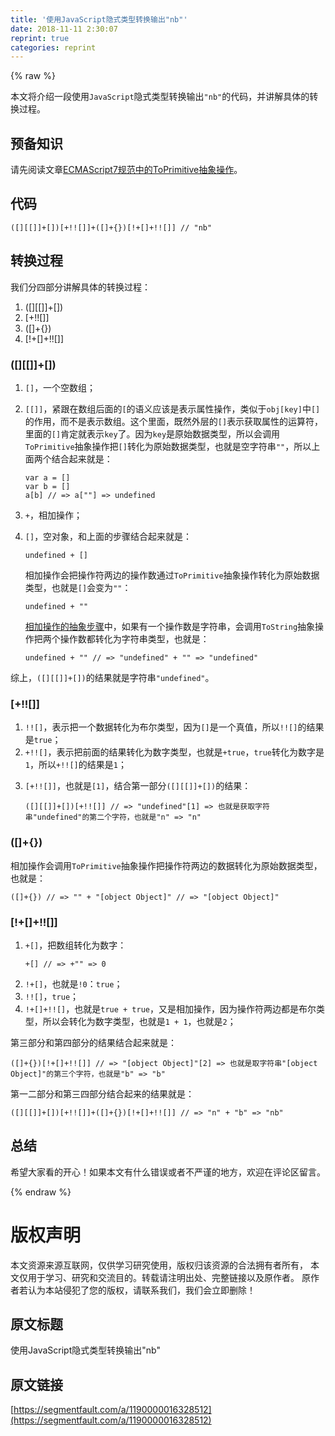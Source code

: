 ```yaml
---
title: '使用JavaScript隐式类型转换输出"nb"' 
date: 2018-11-11 2:30:07
reprint: true
categories: reprint
---
```


{% raw %}
<p>&#x672C;&#x6587;&#x5C06;&#x4ECB;&#x7ECD;&#x4E00;&#x6BB5;&#x4F7F;&#x7528;<code>JavaScript</code>&#x9690;&#x5F0F;&#x7C7B;&#x578B;&#x8F6C;&#x6362;&#x8F93;&#x51FA;<code>&quot;nb&quot;</code>&#x7684;&#x4EE3;&#x7801;&#xFF0C;&#x5E76;&#x8BB2;&#x89E3;&#x5177;&#x4F53;&#x7684;&#x8F6C;&#x6362;&#x8FC7;&#x7A0B;&#x3002;</p><h2 id="articleHeader0">&#x9884;&#x5907;&#x77E5;&#x8BC6;</h2><p>&#x8BF7;&#x5148;&#x9605;&#x8BFB;&#x6587;&#x7AE0;<a href="https://segmentfault.com/a/1190000016325587">ECMAScript7&#x89C4;&#x8303;&#x4E2D;&#x7684;ToPrimitive&#x62BD;&#x8C61;&#x64CD;&#x4F5C;</a>&#x3002;</p><h2 id="articleHeader1">&#x4EE3;&#x7801;</h2><div class="widget-codetool" style="display:none"><div class="widget-codetool--inner"><span class="selectCode code-tool" data-toggle="tooltip" data-placement="top" title="" data-original-title="&#x5168;&#x9009;"></span> <span type="button" class="copyCode code-tool" data-toggle="tooltip" data-placement="top" data-clipboard-text="([][[]]+[])[+!![]]+([]+{})[!+[]+!![]] // &quot;nb&quot;" title="" data-original-title="&#x590D;&#x5236;"></span> <span type="button" class="saveToNote code-tool" data-toggle="tooltip" data-placement="top" title="" data-original-title="&#x653E;&#x8FDB;&#x7B14;&#x8BB0;"></span></div></div><pre class="hljs prolog"><code style="word-break:break-word;white-space:initial">([][[]]+[])[+!![]]+([]+{})[!+[]+!![]] // <span class="hljs-string">&quot;nb&quot;</span></code></pre><h2 id="articleHeader2">&#x8F6C;&#x6362;&#x8FC7;&#x7A0B;</h2><p>&#x6211;&#x4EEC;&#x5206;&#x56DB;&#x90E8;&#x5206;&#x8BB2;&#x89E3;&#x5177;&#x4F53;&#x7684;&#x8F6C;&#x6362;&#x8FC7;&#x7A0B;&#xFF1A;</p><ol><li>([][[]]+[])</li><li>[+!![]]</li><li>([]+{})</li><li>[!+[]+!![]]</li></ol><h3 id="articleHeader3">([][[]]+[])</h3><ol><li><code>[]</code>&#xFF0C;&#x4E00;&#x4E2A;&#x7A7A;&#x6570;&#x7EC4;&#xFF1B;</li><li><p><code>[[]]</code>&#xFF0C;&#x7D27;&#x8DDF;&#x5728;&#x6570;&#x7EC4;&#x540E;&#x9762;&#x7684;<code>[</code>&#x7684;&#x8BED;&#x4E49;&#x5E94;&#x8BE5;&#x662F;&#x8868;&#x793A;&#x5C5E;&#x6027;&#x64CD;&#x4F5C;&#xFF0C;&#x7C7B;&#x4F3C;&#x4E8E;<code>obj[key]</code>&#x4E2D;<code>[]</code>&#x7684;&#x4F5C;&#x7528;&#xFF0C;&#x800C;&#x4E0D;&#x662F;&#x8868;&#x793A;&#x6570;&#x7EC4;&#x3002;&#x8FD9;&#x4E2A;&#x91CC;&#x9762;&#xFF0C;&#x65E2;&#x7136;&#x5916;&#x5C42;&#x7684;<code>[]</code>&#x8868;&#x793A;&#x83B7;&#x53D6;&#x5C5E;&#x6027;&#x7684;&#x8FD0;&#x7B97;&#x7B26;&#xFF0C;&#x91CC;&#x9762;&#x7684;<code>[]</code>&#x80AF;&#x5B9A;&#x5C31;&#x8868;&#x793A;<code>key</code>&#x4E86;&#x3002;&#x56E0;&#x4E3A;<code>key</code>&#x662F;&#x539F;&#x59CB;&#x6570;&#x636E;&#x7C7B;&#x578B;&#xFF0C;&#x6240;&#x4EE5;&#x4F1A;&#x8C03;&#x7528;<code>ToPrimitive</code>&#x62BD;&#x8C61;&#x64CD;&#x4F5C;&#x628A;<code>[]</code>&#x8F6C;&#x5316;&#x4E3A;&#x539F;&#x59CB;&#x6570;&#x636E;&#x7C7B;&#x578B;&#xFF0C;&#x4E5F;&#x5C31;&#x662F;&#x7A7A;&#x5B57;&#x7B26;&#x4E32;<code>&quot;&quot;</code>&#xFF0C;&#x6240;&#x4EE5;&#x4E0A;&#x9762;&#x4E24;&#x4E2A;&#x7ED3;&#x5408;&#x8D77;&#x6765;&#x5C31;&#x662F;&#xFF1A;</p><div class="widget-codetool" style="display:none"><div class="widget-codetool--inner"><span class="selectCode code-tool" data-toggle="tooltip" data-placement="top" title="" data-original-title="&#x5168;&#x9009;"></span> <span type="button" class="copyCode code-tool" data-toggle="tooltip" data-placement="top" data-clipboard-text="var a = []
var b = []
a[b] // =&gt; a[&quot;&quot;] =&gt; undefined" title="" data-original-title="&#x590D;&#x5236;"></span> <span type="button" class="saveToNote code-tool" data-toggle="tooltip" data-placement="top" title="" data-original-title="&#x653E;&#x8FDB;&#x7B14;&#x8BB0;"></span></div></div><pre class="hljs stylus"><code><span class="hljs-selector-tag">var</span> <span class="hljs-selector-tag">a</span> = []
<span class="hljs-selector-tag">var</span> <span class="hljs-selector-tag">b</span> = []
<span class="hljs-selector-tag">a</span>[b] <span class="hljs-comment">// =&gt; a[&quot;&quot;] =&gt; undefined</span></code></pre></li><li><code>+</code>&#xFF0C;&#x76F8;&#x52A0;&#x64CD;&#x4F5C;&#xFF1B;</li><li><p><code>[]</code>&#xFF0C;&#x7A7A;&#x5BF9;&#x8C61;&#xFF0C;&#x548C;&#x4E0A;&#x9762;&#x7684;&#x6B65;&#x9AA4;&#x7ED3;&#x5408;&#x8D77;&#x6765;&#x5C31;&#x662F;&#xFF1A;</p><div class="widget-codetool" style="display:none"><div class="widget-codetool--inner"><span class="selectCode code-tool" data-toggle="tooltip" data-placement="top" title="" data-original-title="&#x5168;&#x9009;"></span> <span type="button" class="copyCode code-tool" data-toggle="tooltip" data-placement="top" data-clipboard-text="undefined + []" title="" data-original-title="&#x590D;&#x5236;"></span> <span type="button" class="saveToNote code-tool" data-toggle="tooltip" data-placement="top" title="" data-original-title="&#x653E;&#x8FDB;&#x7B14;&#x8BB0;"></span></div></div><pre class="hljs accesslog"><code style="word-break:break-word;white-space:initial">undefined + <span class="hljs-string">[]</span></code></pre><p>&#x76F8;&#x52A0;&#x64CD;&#x4F5C;&#x4F1A;&#x628A;&#x64CD;&#x4F5C;&#x7B26;&#x4E24;&#x8FB9;&#x7684;&#x64CD;&#x4F5C;&#x6570;&#x901A;&#x8FC7;<code>ToPrimitive</code>&#x62BD;&#x8C61;&#x64CD;&#x4F5C;&#x8F6C;&#x5316;&#x4E3A;&#x539F;&#x59CB;&#x6570;&#x636E;&#x7C7B;&#x578B;&#xFF0C;&#x4E5F;&#x5C31;&#x662F;<code>[]</code>&#x4F1A;&#x53D8;&#x4E3A;<code>&quot;&quot;</code>&#xFF1A;</p><div class="widget-codetool" style="display:none"><div class="widget-codetool--inner"><span class="selectCode code-tool" data-toggle="tooltip" data-placement="top" title="" data-original-title="&#x5168;&#x9009;"></span> <span type="button" class="copyCode code-tool" data-toggle="tooltip" data-placement="top" data-clipboard-text="undefined + &quot;&quot;" title="" data-original-title="&#x590D;&#x5236;"></span> <span type="button" class="saveToNote code-tool" data-toggle="tooltip" data-placement="top" title="" data-original-title="&#x653E;&#x8FDB;&#x7B14;&#x8BB0;"></span></div></div><pre class="hljs actionscript"><code style="word-break:break-word;white-space:initial"><span class="hljs-literal">undefined</span> + <span class="hljs-string">&quot;&quot;</span></code></pre><p><a href="http://www.ecma-international.org/ecma-262/7.0/#sec-addition-operator-plus-runtime-semantics-evaluation" rel="nofollow noreferrer" target="_blank">&#x76F8;&#x52A0;&#x64CD;&#x4F5C;&#x7684;&#x62BD;&#x8C61;&#x6B65;&#x9AA4;</a>&#x4E2D;&#xFF0C;&#x5982;&#x679C;&#x6709;&#x4E00;&#x4E2A;&#x64CD;&#x4F5C;&#x6570;&#x662F;&#x5B57;&#x7B26;&#x4E32;&#xFF0C;&#x4F1A;&#x8C03;&#x7528;<code>ToString</code>&#x62BD;&#x8C61;&#x64CD;&#x4F5C;&#x628A;&#x4E24;&#x4E2A;&#x64CD;&#x4F5C;&#x6570;&#x90FD;&#x8F6C;&#x5316;&#x4E3A;&#x5B57;&#x7B26;&#x4E32;&#x7C7B;&#x578B;&#xFF0C;&#x4E5F;&#x5C31;&#x662F;&#xFF1A;</p><div class="widget-codetool" style="display:none"><div class="widget-codetool--inner"><span class="selectCode code-tool" data-toggle="tooltip" data-placement="top" title="" data-original-title="&#x5168;&#x9009;"></span> <span type="button" class="copyCode code-tool" data-toggle="tooltip" data-placement="top" data-clipboard-text="undefined + &quot;&quot; // =&gt; &quot;undefined&quot; + &quot;&quot; =&gt; &quot;undefined&quot;" title="" data-original-title="&#x590D;&#x5236;"></span> <span type="button" class="saveToNote code-tool" data-toggle="tooltip" data-placement="top" title="" data-original-title="&#x653E;&#x8FDB;&#x7B14;&#x8BB0;"></span></div></div><pre class="hljs coq"><code style="word-break:break-word;white-space:initial">undefined + <span class="hljs-string">&quot;&quot;</span> // =&gt; <span class="hljs-string">&quot;undefined&quot;</span> + <span class="hljs-string">&quot;&quot;</span> =&gt; <span class="hljs-string">&quot;undefined&quot;</span></code></pre></li></ol><p>&#x7EFC;&#x4E0A;&#xFF0C;<code>([][[]]+[])</code>&#x7684;&#x7ED3;&#x679C;&#x5C31;&#x662F;&#x5B57;&#x7B26;&#x4E32;<code>&quot;undefined&quot;</code>&#x3002;</p><h3 id="articleHeader4">[+!![]]</h3><ol><li><code>!![]</code>&#xFF0C;&#x8868;&#x793A;&#x628A;&#x4E00;&#x4E2A;&#x6570;&#x636E;&#x8F6C;&#x5316;&#x4E3A;&#x5E03;&#x5C14;&#x7C7B;&#x578B;&#xFF0C;&#x56E0;&#x4E3A;<code>[]</code>&#x662F;&#x4E00;&#x4E2A;&#x771F;&#x503C;&#xFF0C;&#x6240;&#x4EE5;<code>!![]</code>&#x7684;&#x7ED3;&#x679C;&#x662F;<code>true</code>&#xFF1B;</li><li><code>+!![]</code>&#xFF0C;&#x8868;&#x793A;&#x628A;&#x524D;&#x9762;&#x7684;&#x7ED3;&#x679C;&#x8F6C;&#x5316;&#x4E3A;&#x6570;&#x5B57;&#x7C7B;&#x578B;&#xFF0C;&#x4E5F;&#x5C31;&#x662F;<code>+true</code>&#xFF0C;<code>true</code>&#x8F6C;&#x5316;&#x4E3A;&#x6570;&#x5B57;&#x662F;<code>1</code>&#xFF0C;&#x6240;&#x4EE5;<code>+!![]</code>&#x7684;&#x7ED3;&#x679C;&#x662F;<code>1</code>&#xFF1B;</li><li><p><code>[+!![]]</code>&#xFF0C;&#x4E5F;&#x5C31;&#x662F;<code>[1]</code>&#xFF0C;&#x7ED3;&#x5408;&#x7B2C;&#x4E00;&#x90E8;&#x5206;<code>([][[]]+[])</code>&#x7684;&#x7ED3;&#x679C;&#xFF1A;</p><div class="widget-codetool" style="display:none"><div class="widget-codetool--inner"><span class="selectCode code-tool" data-toggle="tooltip" data-placement="top" title="" data-original-title="&#x5168;&#x9009;"></span> <span type="button" class="copyCode code-tool" data-toggle="tooltip" data-placement="top" data-clipboard-text="([][[]]+[])[+!![]] // =&gt; &quot;undefined&quot;[1] =&gt; &#x4E5F;&#x5C31;&#x662F;&#x83B7;&#x53D6;&#x5B57;&#x7B26;&#x4E32;&quot;undefined&quot;&#x7684;&#x7B2C;&#x4E8C;&#x4E2A;&#x5B57;&#x7B26;&#xFF0C;&#x4E5F;&#x5C31;&#x662F;&quot;n&quot; =&gt; &quot;n&quot;" title="" data-original-title="&#x590D;&#x5236;"></span> <span type="button" class="saveToNote code-tool" data-toggle="tooltip" data-placement="top" title="" data-original-title="&#x653E;&#x8FDB;&#x7B14;&#x8BB0;"></span></div></div><pre class="hljs prolog"><code style="word-break:break-word;white-space:initial">([][[]]+[])[+!![]] // =&gt; <span class="hljs-string">&quot;undefined&quot;</span>[<span class="hljs-number">1</span>] =&gt; &#x4E5F;&#x5C31;&#x662F;&#x83B7;&#x53D6;&#x5B57;&#x7B26;&#x4E32;<span class="hljs-string">&quot;undefined&quot;</span>&#x7684;&#x7B2C;&#x4E8C;&#x4E2A;&#x5B57;&#x7B26;&#xFF0C;&#x4E5F;&#x5C31;&#x662F;<span class="hljs-string">&quot;n&quot;</span> =&gt; <span class="hljs-string">&quot;n&quot;</span></code></pre></li></ol><h3 id="articleHeader5">([]+{})</h3><p>&#x76F8;&#x52A0;&#x64CD;&#x4F5C;&#x4F1A;&#x8C03;&#x7528;<code>ToPrimitive</code>&#x62BD;&#x8C61;&#x64CD;&#x4F5C;&#x628A;&#x64CD;&#x4F5C;&#x7B26;&#x4E24;&#x8FB9;&#x7684;&#x6570;&#x636E;&#x8F6C;&#x5316;&#x4E3A;&#x539F;&#x59CB;&#x6570;&#x636E;&#x7C7B;&#x578B;&#xFF0C;&#x4E5F;&#x5C31;&#x662F;&#xFF1A;</p><div class="widget-codetool" style="display:none"><div class="widget-codetool--inner"><span class="selectCode code-tool" data-toggle="tooltip" data-placement="top" title="" data-original-title="&#x5168;&#x9009;"></span> <span type="button" class="copyCode code-tool" data-toggle="tooltip" data-placement="top" data-clipboard-text="([]+{}) // =&gt; &quot;&quot; + &quot;[object Object]&quot; // =&gt; &quot;[object Object]&quot;" title="" data-original-title="&#x590D;&#x5236;"></span> <span type="button" class="saveToNote code-tool" data-toggle="tooltip" data-placement="top" title="" data-original-title="&#x653E;&#x8FDB;&#x7B14;&#x8BB0;"></span></div></div><pre class="hljs awk"><code style="word-break:break-word;white-space:initial">([]+{}) <span class="hljs-regexp">//</span> =&gt; <span class="hljs-string">&quot;&quot;</span> + <span class="hljs-string">&quot;[object Object]&quot;</span> <span class="hljs-regexp">//</span> =&gt; <span class="hljs-string">&quot;[object Object]&quot;</span></code></pre><h3 id="articleHeader6">[!+[]+!![]]</h3><ol><li><p><code>+[]</code>&#xFF0C;&#x628A;&#x6570;&#x7EC4;&#x8F6C;&#x5316;&#x4E3A;&#x6570;&#x5B57;&#xFF1A;</p><div class="widget-codetool" style="display:none"><div class="widget-codetool--inner"><span class="selectCode code-tool" data-toggle="tooltip" data-placement="top" title="" data-original-title="&#x5168;&#x9009;"></span> <span type="button" class="copyCode code-tool" data-toggle="tooltip" data-placement="top" data-clipboard-text="+[] // =&gt; +&quot;&quot; =&gt; 0" title="" data-original-title="&#x590D;&#x5236;"></span> <span type="button" class="saveToNote code-tool" data-toggle="tooltip" data-placement="top" title="" data-original-title="&#x653E;&#x8FDB;&#x7B14;&#x8BB0;"></span></div></div><pre class="hljs coq"><code style="word-break:break-word;white-space:initial">+[] // =&gt; +<span class="hljs-string">&quot;&quot;</span> =&gt; <span class="hljs-number">0</span></code></pre></li><li><code>!+[]</code>&#xFF0C;&#x4E5F;&#x5C31;&#x662F;<code>!0</code>&#xFF1A;<code>true</code>&#xFF1B;</li><li><code>!![]</code>&#xFF0C;<code>true</code>&#xFF1B;</li><li><code>!+[]+!![]</code>&#xFF0C;&#x4E5F;&#x5C31;&#x662F;<code>true + true</code>&#xFF0C;&#x53C8;&#x662F;&#x76F8;&#x52A0;&#x64CD;&#x4F5C;&#xFF0C;&#x56E0;&#x4E3A;&#x64CD;&#x4F5C;&#x7B26;&#x4E24;&#x8FB9;&#x90FD;&#x662F;&#x5E03;&#x5C14;&#x7C7B;&#x578B;&#xFF0C;&#x6240;&#x4EE5;&#x4F1A;&#x8F6C;&#x5316;&#x4E3A;&#x6570;&#x5B57;&#x7C7B;&#x578B;&#xFF0C;&#x4E5F;&#x5C31;&#x662F;<code>1 + 1</code>&#xFF0C;&#x4E5F;&#x5C31;&#x662F;<code>2</code>&#xFF1B;</li></ol><p>&#x7B2C;&#x4E09;&#x90E8;&#x5206;&#x548C;&#x7B2C;&#x56DB;&#x90E8;&#x5206;&#x7684;&#x7ED3;&#x679C;&#x7ED3;&#x5408;&#x8D77;&#x6765;&#x5C31;&#x662F;&#xFF1A;</p><div class="widget-codetool" style="display:none"><div class="widget-codetool--inner"><span class="selectCode code-tool" data-toggle="tooltip" data-placement="top" title="" data-original-title="&#x5168;&#x9009;"></span> <span type="button" class="copyCode code-tool" data-toggle="tooltip" data-placement="top" data-clipboard-text="([]+{})[!+[]+!![]] // =&gt; &quot;[object Object]&quot;[2] =&gt; &#x4E5F;&#x5C31;&#x662F;&#x53D6;&#x5B57;&#x7B26;&#x4E32;&quot;[object Object]&quot;&#x7684;&#x7B2C;&#x4E09;&#x4E2A;&#x5B57;&#x7B26;&#xFF0C;&#x4E5F;&#x5C31;&#x662F;&quot;b&quot; =&gt; &quot;b&quot;" title="" data-original-title="&#x590D;&#x5236;"></span> <span type="button" class="saveToNote code-tool" data-toggle="tooltip" data-placement="top" title="" data-original-title="&#x653E;&#x8FDB;&#x7B14;&#x8BB0;"></span></div></div><pre class="hljs prolog"><code style="word-break:break-word;white-space:initial">([]+{})[!+[]+!![]] // =&gt; <span class="hljs-string">&quot;[object Object]&quot;</span>[<span class="hljs-number">2</span>] =&gt; &#x4E5F;&#x5C31;&#x662F;&#x53D6;&#x5B57;&#x7B26;&#x4E32;<span class="hljs-string">&quot;[object Object]&quot;</span>&#x7684;&#x7B2C;&#x4E09;&#x4E2A;&#x5B57;&#x7B26;&#xFF0C;&#x4E5F;&#x5C31;&#x662F;<span class="hljs-string">&quot;b&quot;</span> =&gt; <span class="hljs-string">&quot;b&quot;</span></code></pre><p>&#x7B2C;&#x4E00;&#x4E8C;&#x90E8;&#x5206;&#x548C;&#x7B2C;&#x4E09;&#x56DB;&#x90E8;&#x5206;&#x7ED3;&#x5408;&#x8D77;&#x6765;&#x7684;&#x7ED3;&#x679C;&#x5C31;&#x662F;&#xFF1A;</p><div class="widget-codetool" style="display:none"><div class="widget-codetool--inner"><span class="selectCode code-tool" data-toggle="tooltip" data-placement="top" title="" data-original-title="&#x5168;&#x9009;"></span> <span type="button" class="copyCode code-tool" data-toggle="tooltip" data-placement="top" data-clipboard-text="([][[]]+[])[+!![]]+([]+{})[!+[]+!![]] // =&gt; &quot;n&quot; + &quot;b&quot; =&gt; &quot;nb&quot;" title="" data-original-title="&#x590D;&#x5236;"></span> <span type="button" class="saveToNote code-tool" data-toggle="tooltip" data-placement="top" title="" data-original-title="&#x653E;&#x8FDB;&#x7B14;&#x8BB0;"></span></div></div><pre class="hljs prolog"><code style="word-break:break-word;white-space:initial">([][[]]+[])[+!![]]+([]+{})[!+[]+!![]] // =&gt; <span class="hljs-string">&quot;n&quot;</span> + <span class="hljs-string">&quot;b&quot;</span> =&gt; <span class="hljs-string">&quot;nb&quot;</span></code></pre><h2 id="articleHeader7">&#x603B;&#x7ED3;</h2><p>&#x5E0C;&#x671B;&#x5927;&#x5BB6;&#x770B;&#x7684;&#x5F00;&#x5FC3;&#xFF01;&#x5982;&#x679C;&#x672C;&#x6587;&#x6709;&#x4EC0;&#x4E48;&#x9519;&#x8BEF;&#x6216;&#x8005;&#x4E0D;&#x4E25;&#x8C28;&#x7684;&#x5730;&#x65B9;&#xFF0C;&#x6B22;&#x8FCE;&#x5728;&#x8BC4;&#x8BBA;&#x533A;&#x7559;&#x8A00;&#x3002;</p>
{% endraw %}

# 版权声明
本文资源来源互联网，仅供学习研究使用，版权归该资源的合法拥有者所有，
本文仅用于学习、研究和交流目的。转载请注明出处、完整链接以及原作者。
原作者若认为本站侵犯了您的版权，请联系我们，我们会立即删除！

## 原文标题
使用JavaScript隐式类型转换输出"nb"

## 原文链接
[https://segmentfault.com/a/1190000016328512](https://segmentfault.com/a/1190000016328512)

